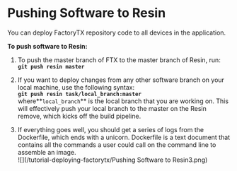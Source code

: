 # Pushing Software to Resin

You can deploy FactoryTX repository code to all devices in the application.

**To push software to Resin:**

1. To push the master branch of FTX to the master branch of Resin, run:  
   **`git push resin master`**

2. If you want to deploy changes from any other software branch on your local machine, use the following syntax:  
   **`git push resin task/local_branch:master`**  
   where**`local_branch`** is the local branch that you are working on. This will effectively push your local branch to the master on the Resin remove, which kicks off the build pipeline.

3. If everything goes well, you should get a series of logs from the Dockerfile, which ends with a unicorn. Dockerfile is a text document that contains all the commands a user could call on the command line to assemble an image.  
   ![](/tutorial-deploying-factorytx/Pushing Software to Resin3.png)



